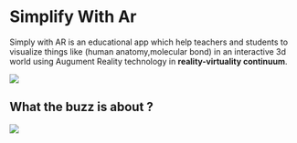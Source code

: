 # Simplify With Ar

Simply with AR is an educational app which help teachers and students to visualize things like (human anatomy,molecular bond) in an interactive 3d world using Augument Reality technology in __reality-virtuality continuum__.


<img src="https://upload.wikimedia.org/wikipedia/en/thumb/d/dc/Virtuality_Continuum_2.jpg/400px-Virtuality_Continuum_2.jpg">

## What the buzz is about ?

<img src="https://drive.google.com/open?id=1B9QN235nvG3qrNMz4d2saTfLzChgKmOI">




